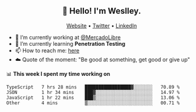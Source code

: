 <h2 align="center">👋 Hello! I'm Weslley.</h2>
<p align="center">
  <a href="http://weslleyneri.com.br">Website</a> •
  <a href="https://twitter.com/Weslley_Neri">Twitter</a> •
  <a href="https://www.linkedin.com/in/weslley-neri-3658908b">LinkedIn</a>
</p>


- 🔭 I’m currently working at [@MercadoLibre](https://github.com/mercadolibre)
- 🌱 I’m currently learning **Penetration Testing**
- 📫 How to reach me: [here](mailto:weslley39@gmail.com)
- ☁️ Quote of the moment: "Be good at something, get good or give up"

📊 **This week I spent my time working on**
<!--START_SECTION:waka-->

```text
TypeScript   7 hrs 28 mins   █████████████████▓░░░░░░░   70.89 %
JSON         1 hr 34 mins    ███▓░░░░░░░░░░░░░░░░░░░░░   14.97 %
JavaScript   1 hr 22 mins    ███▒░░░░░░░░░░░░░░░░░░░░░   13.06 %
Other        4 mins          ▒░░░░░░░░░░░░░░░░░░░░░░░░   00.71 %
```

<!--END_SECTION:waka-->

<!-- Inspired by https://github.com/gruselhaus/gruselhaus -->